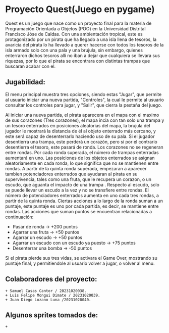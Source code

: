 # Proyecto Quest(Juego en pygame)
Quest es un juego que nace como un proyecto final para la materia de Programación Orientada a Objetos (POO) en la Universidad Distrital Francisco Jóse de Caldas. Con una ambientación tropical, este es protagonizado por un pirata que ha llegado a una isla llena de tesoros, la avaricia del pirata lo ha llevado a querer hacerse con todos los tesoros de la isla armado solo con una pala y una brujula, sin embargo, quienes enterraron dichos tesoros alli no iban a dejar que cualquiera se llevara sus riquezas, por lo que el pirata se encontrara con distintas trampas que buscaran acabar con el.

## Jugabilidad:
El menu principal muestra tres opciones, siendo estas "Jugar", que permite al usuario iniciar una nueva partida, "Controles", la cual le permite al usuario consultar los controles para jugar, y "Salir", que cierra la pestaña del juego.

Al iniciar una nueva partida, el pirata aparecera en el mapa con el maximo de sus corazones (Tres corazones), el mapa incia con tan solo una trampa y un tesoro enterrados en posiciones aleatorias del mapa, la brujula del jugador le mostrará la distancia de él al objeto enterrado más cercano, y este será capaz de desenterrarlo haciendo uso de su pala. Si el jugador desentierra una trampa, este perderá un corazón, pero si por el contrario desentierra el tesoro, este pasará de ronda. Los corazones no se regeneran entre rondas. Por cada ronda superada, el número de trampas enterradas aumentará en uno. Las posiciones de los objetos enterrados se asignan aleatoriamente en cada ronda, lo que significa que no se mantienen entre rondas. A partir de la quinta ronda superada, empezaran a aparecer tambien potenciadores enterrados que ayudaran al pirata en su supervivencia, tales como una fruta, que le recupera un corazon, o un escudo, que aguanta el impacto de una trampa . Respecto al escudo, solo se puede llevar un escudo a la vez y no se transfiere entre rondas. El número de potenciadores enterrados aumenta en uno cada tres rondas, a partir de la quinta ronda. Ciertas acciones a lo largo de la ronda suman a un puntaje, este puntaje es uno por cada partida, es decir, se mantiene entre rondas. Las acciones que suman puntos se encuentran relacionadas a continuación:
+ Pasar de ronda -> +200 puntos 
+ Agarrar una fruta -> +50 puntos 
+ Agarrar un escudo -> +50 puntos 
+ Agarrar un escudo con un escudo ya puesto -> +75 puntos 
+ Desenterrar una bomba -> -50 puntos 

Si el pirata pierde sus tres vidas, se activara el Game Over, mostrando su puntaje final, y permitiendole al usuario volver a jugar, o volver al menu.
    
## Colaboradores del proyecto:
    + Samuel Casas Cantor / 20231020038.
    + Luis Felipe Mongui Dimate / 20231020039.
    + Juan Diego Lozano Luna /20231020040.
## Algunos sprites tomados de:
    +